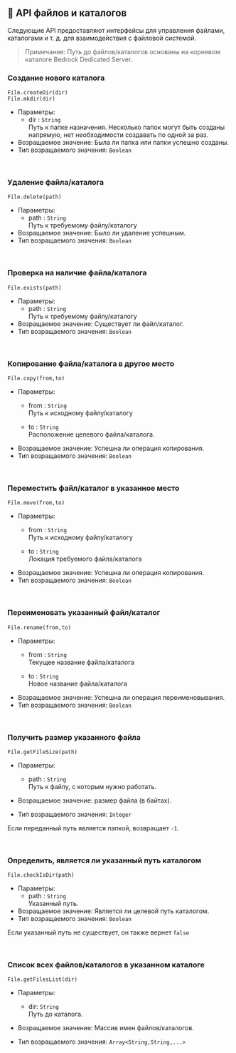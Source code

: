 <!-- translated -->
<!-- by shishkevichd -->

## 📂 API файлов и каталогов

Следующие API предоставляют интерфейсы для управления файлами, каталогами и т. д. для взаимодействия с файловой системой.

<!-- требует другого, понятного перевода -->
<!-- исходный текст: Note: The relative paths of all incoming functions are based on the BDS root directory  -->
> Примечание: Путь до файлов/каталогов основаны на корневом каталоге Bedrock Dedicated Server.

### Создание нового каталога  

`File.createDir(dir)`  
`File.mkdir(dir)`

- Параметры: 
  - dir : `String`  
    Путь к папке назначения.
    Несколько папок могут быть созданы напрямую, нет необходимости создавать по одной за раз. 
- Возращаемое значение: Была ли папка или папки успешно созданы.
- Тип возращаемого значения: `Boolean`

<br>

### Удаление файла/каталога  

`File.delete(path)`

- Параметры: 
  - path : `String`  
    Путь к требуемому файлу/каталогу
- Возращаемое значение: Было ли удаление успешным.
- Тип возращаемого значения: `Boolean`

<br>

### Проверка на наличие файла/каталога

`File.exists(path)`

- Параметры: 
  - path : `String`  
    Путь к требуемому файлу/каталогу
- Возращаемое значение: Существует ли файл/каталог.
- Тип возращаемого значения: `Boolean`

<br>

### Копирование файла/каталога в другое место

`File.copy(from,to)`

- Параметры: 
  - from : `String`  
    Путь к исходному файлу/каталогу

  - to : `String`  
    Расположение целевого файла/каталога.
- Возращаемое значение: Успешна ли операция копирования.
- Тип возращаемого значения: `Boolean`

<br>

### Переместить файл/каталог в указанное место  

`File.move(from,to)`

- Параметры: 
  - from : `String`  
    Путь к исходному файлу/каталогу

  - to : `String`  
    Локация требуемого файла/каталога
- Возращаемое значение: Успешна ли операция копирования.
- Тип возращаемого значения: `Boolean`

<br>

### Переименовать указанный файл/каталог

`File.rename(from,to)`

- Параметры: 
  - from : `String`  
    Текущее название файла/каталога

  - to : `String`  
    Новое название файла/каталога
- Возращаемое значение: Успешна ли операция переименовывания.
- Тип возращаемого значения: `Boolean`

<br>

### Получить размер указанного файла

`File.getFileSize(path)`

- Параметры: 
  - path : `String`  
    Путь к файлу, с которым нужно работать.

- Возращаемое значение: размер файла (в байтах).
- Тип возращаемого значения: `Integer`

Если переданный путь является папкой, возвращает `-1`.

<br>

### Определить, является ли указанный путь каталогом

`File.checkIsDir(path)`

- Параметры: 
  - path : `String`  
    Указанный путь.
- Возращаемое значение: Является ли целевой путь каталогом.
- Тип возращаемого значения: `Boolean`

Если указанный путь не существует, он также вернет `false`

<br>

### Список всех файлов/каталогов в указанном каталоге

`File.getFilesList(dir)`

- Параметры: 
  - dir: `String`  
    Путь до каталога.

- Возращаемое значение: Массив имен файлов/каталогов.
- Тип возращаемого значения: `Array<String,String,...>`

<br>